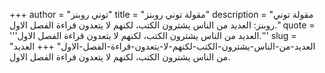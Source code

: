 +++
author = "توني روبنز"
title = "مقولة توني روبنز"
description = "مقولة توني روبنز: العديد من الناس يشترون الكتب، لكنهم لا يتعدون قراءة الفصل الاول."
quote = '''العديد من الناس يشترون الكتب، لكنهم لا يتعدون قراءة الفصل الاول.'''
slug = "العديد-من-الناس-يشترون-الكتب-لكنهم-لا-يتعدون-قراءة-الفصل-الاول"
+++
العديد من الناس يشترون الكتب، لكنهم لا يتعدون قراءة الفصل الاول.
